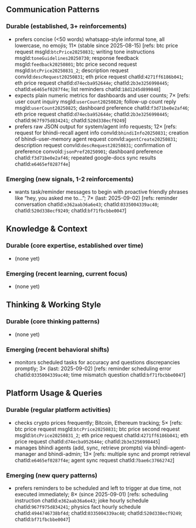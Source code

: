 ## Communication Patterns
### Durable (established, 3+ reinforcements)
- prefers concise (<50 words) whatsapp-style informal tone, all lowercase, no emojis; 11× (stable since 2025-08-15) [refs: btc price request msgId:`btcPrice20250831`; writing tone instructions msgId:`toneGuidelines20250730`; response feedback msgId:`feedback20250801`; btc price second request msgId:`btcPrice20250831_2`; description request convId:`descRequest20250831`; eth price request chatId:`4271ff6186b041`; eth price request chatId:`d74ecba952644e`; chatId:`2b3e3256998445`; chatId:`e6465ef0287f4e`; list reminders chatId:`18d1245d899848`]
- expects plain numeric metrics for dashboards and user counts; 7× [refs: user count inquiry msgId:`userCount20250820`; follow-up count reply msgId:`userCount20250825`; dashboard preference chatId:`f3d71be0e2af46`; eth price request chatId:`d74ecba952644e`; chatId:`2b3e3256998445`; chatId:`967f975d834241`; chatId:`520d338ecf9249`]
- prefers raw JSON output for system/agent info requests; 12× [refs: request for bhindi-recall agent info convId:`bhindiInfo20250831`; creation of bhindi-user-memory agent request convId:`agentCreate20250831`; description request convId:`descRequest20250831`; confirmation of preference convoId:`jsonPref20250901`; dashboard preference chatId:`f3d71be0e2af46`; repeated google-docs sync results chatId:`e6465ef0287f4e`]

### Emerging (new signals, 1-2 reinforcements)
- wants task/reminder messages to begin with proactive friendly phrases like “hey, you asked me to…”; 7× (last: 2025-09-02) [refs: reminder conversation chatId:`e362aab36a6e43`; chatId:`0335004339ac40`; chatId:`520d338ecf9249`; chatId:`bf71fbcbbe0047`]

## Knowledge & Context
### Durable (core expertise, established over time)
- (none yet)

### Emerging (recent learning, current focus)
- (none yet)

## Thinking & Working Style
### Durable (core thinking patterns)
- (none yet)

### Emerging (recent behavioral shifts)
- monitors scheduled tasks for accuracy and questions discrepancies promptly; 3× (last: 2025-09-02) [refs: reminder scheduling error chatId:`0335004339ac40`; time mismatch question chatId:`bf71fbcbbe0047`]

## Platform Usage & Queries
### Durable (regular platform activities)
- checks crypto prices frequently; Bitcoin, Ethereum tracking; 5× [refs: btc price request msgId:`btcPrice20250831`; btc price second request msgId:`btcPrice20250831_2`; eth price request chatId:`4271ff6186b041`; eth price request chatId:`d74ecba952644e`; chatId:`2b3e3256998445`]
- manages bhindi agents (add, sync, retrieve prompts) via bhindi-agent-manager and bhindi-admin; 13× [refs: multiple sync and prompt retrieval chatId:`e6465ef0287f4e`; agent sync request chatId:`7bae6c37662742`]

### Emerging (new query patterns)
- prefers reminders to be scheduled and left to trigger at due time, not executed immediately; 8× (since 2025-09-01) [refs: scheduling instruction chatId:`e362aab36a6e43`; joke hourly schedule chatId:`967f975d834241`; physics fact hourly schedule chatId:`4944746738bf4d`; chatId:`0335004339ac40`; chatId:`520d338ecf9249`; chatId:`bf71fbcbbe0047`]